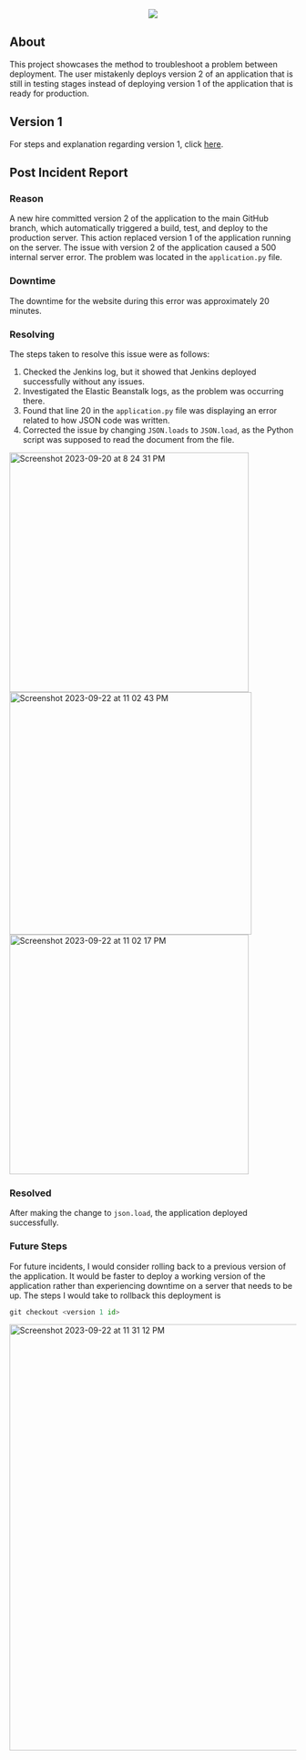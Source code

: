 <p align="center">
<img src="https://github.com/kura-labs-org/kuralabs_deployment_1/blob/main/Kuralogo.png">
</p>

## About

This project showcases the method to troubleshoot a problem between deployment. The user mistakenly deploys version 2 of an application that is still in testing stages instead of deploying version 1 of the application that is ready for production.

## Version 1

For steps and explanation regarding version 1, click [here](https://github.com/Jmo-101/Web_Hook_Flask/blob/main/README.md).

## Post Incident Report

### Reason

A new hire committed version 2 of the application to the main GitHub branch, which automatically triggered a build, test, and deploy to the production server. This action replaced version 1 of the application running on the server. The issue with version 2 of the application caused a 500 internal server error. The problem was located in the `application.py` file.

### Downtime

The downtime for the website during this error was approximately 20 minutes.

### Resolving

The steps taken to resolve this issue were as follows:

1. Checked the Jenkins log, but it showed that Jenkins deployed successfully without any issues.
2. Investigated the Elastic Beanstalk logs, as the problem was occurring there.
3. Found that line 20 in the `application.py` file was displaying an error related to how JSON code was written.
4. Corrected the issue by changing `JSON.loads` to `JSON.load`, as the Python script was supposed to read the document from the file.

<img width="420" alt="Screenshot 2023-09-20 at 8 24 31 PM" src="https://github.com/Jmo-101/Dep3_Troubleshoot/assets/138607757/3b0b07f8-042d-4796-a2a7-7fcce721ffc5">

<img width="425" alt="Screenshot 2023-09-22 at 11 02 43 PM" src="https://github.com/Jmo-101/Dep3_Troubleshoot/assets/138607757/ce2b6098-8959-4197-97d6-87e1714b95b7">

<img width="420" alt="Screenshot 2023-09-22 at 11 02 17 PM" src="https://github.com/Jmo-101/Dep3_Troubleshoot/assets/138607757/c915a876-9e98-4d95-8d39-1b5a05db2c52">

### Resolved

After making the change to `json.load`, the application deployed successfully.

### Future Steps

For future incidents, I would consider rolling back to a previous version of the application. It would be faster to deploy a working version of the application rather than experiencing downtime on a server that needs to be up. The steps I would take to rollback this deployment is

```python
git checkout <version 1 id>
```
<img width="747" alt="Screenshot 2023-09-22 at 11 31 12 PM" src="https://github.com/Jmo-101/Dep3_Troubleshoot/assets/138607757/dae28ad5-d776-4b04-b88d-64ab517e2d53">



